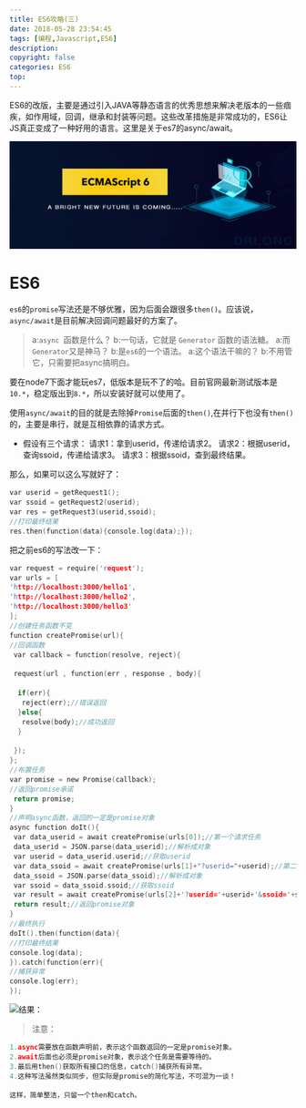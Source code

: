 ```yaml
---
title: ES6攻略(三)
date: 2018-05-28 23:54:45
tags: [编程,Javascript,ES6]
description: 
copyright: false
categories: ES6
top:
---
```

ES6的改版，主要是通过引入JAVA等静态语言的优秀思想来解决老版本的一些痼疾，如作用域，回调，继承和封装等问题。这些改革措施是非常成功的，ES6让JS真正变成了一种好用的语言。这里是关于es7的async/await。

![ES6攻略](https://raw.githubusercontent.com/Duanruilong/phone_drl/master/image/blog/es6_d.png)

<!-- more -->

# ES6

`es6`的`promise`写法还是不够优雅，因为后面会跟很多`then()`。应该说，`async/await`是目前解决回调问题最好的方案了。


> a:`async `函数是什么？
> b:一句话，它就是 `Generator` 函数的语法糖。
> a:而`Generator`又是神马？
> b:是`es6`的一个语法。
> a:这个语法干嘛的？
> b:不用管它，只需要把async搞明白。

要在node7下面才能玩es7，低版本是玩不了的哈。目前官网最新测试版本是`10.*`，稳定版出到`8.*`，所以安装好就可以使用了。

使用`async/await`的目的就是去除掉`Promise`后面的`then()`,在并行下也没有`then()`的，主要是串行，就是互相依靠的请求方式。
- 假设有三个请求：
  请求1：拿到userid，传递给请求2。
  请求2：根据userid，查询ssoid，传递给请求3。
  请求3：根据ssoid，查到最终结果。

那么，如果可以这么写就好了：

```h
var userid = getRequest1();
var ssoid = getRequest2(userid);
var res = getRequest3(userid,ssoid);
//打印最终结果
res.then(function(data){console.log(data);});

```
把之前es6的写法改一下：

```h
var request = require('request');
var urls = [
'http://localhost:3000/hello1',
'http://localhost:3000/hello2',
'http://localhost:3000/hello3'
];
//创建任务函数不变
function createPromise(url){
//回调函数
 var callback = function(resolve, reject){

 request(url , function(err , response , body){

  if(err){
   reject(err);//错误返回
  }else{
   resolve(body);//成功返回
  }

 });
};
//布置任务
var promise = new Promise(callback);
//返回promise承诺
 return promise;
}
//声明async函数，返回的一定是promise对象
async function doIt(){
 var data_userid = await createPromise(urls[0]);//第一个请求任务
 data_userid = JSON.parse(data_userid);//解析成对象
 var userid = data_userid.userid;//获取userid
 var data_ssoid = await createPromise(urls[1]+"?userid="+userid);//第二个请求任务
 data_ssoid = JSON.parse(data_ssoid);//解析成对象
 var ssoid = data_ssoid.ssoid;//获取ssoid
 var result = await createPromise(urls[2]+'?userid='+userid+'&ssoid='+ssoid);//第三个请求任务
 return result;//返回promise对象
}
//最终执行
doIt().then(function(data){
//打印最终结果
console.log(data);
}).catch(function(err){
//捕获异常
console.log(err);
});
```
![结果：](http://mmbiz.qpic.cn/mmbiz_gif/amhuPdMsm1l8pHWF6CaJsuviaIjujRicK8ttrnjYQERA7C47wkJUtibIickCS8UwynqvOjETy7Yyz97syziaPcqDjXQ/0?wx_fmt=gif&tp=webp&wxfrom=5&wx_lazy=1)

> 注意：
``` h
1.async需要放在函数声明前，表示这个函数返回的一定是promise对象。
2.await后面也必须是promise对象，表示这个任务是需要等待的。
3.最后用then()获取所有接口的信息，catch()捕获所有异常。
4.这种写法虽然类似同步，但实际是promise的简化写法，不可混为一谈！

这样，简单整洁，只留一个then和catch。
```
